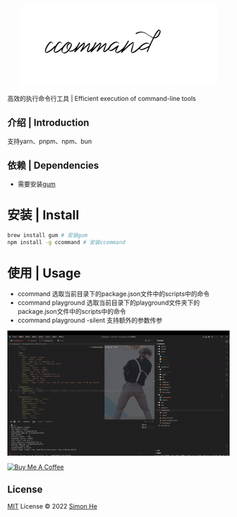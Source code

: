 <span><div align="center">![kv](/assets/kv.png)</div></span>

高效的执行命令行工具 | Efficient execution of command-line tools

## 介绍 | Introduction
支持yarn、pnpm、npm、bun

## 依赖 | Dependencies
- 需要安装[gum](https://github.com/charmbracelet/gum#installation)
# 安装 | Install
```bash
brew install gum # 安装gum
npm install -g ccommand # 安装ccommand
```

# 使用 | Usage
- ccommand 选取当前目录下的package.json文件中的scripts中的命令
- ccommand playground 选取当前目录下的playground文件夹下的package.json文件中的scripts中的命令
- ccommand playground -silent 支持额外的参数传参

![img](/assets/show.gif)

<a href="https://github.com/Simon-He95/sponsor" target="_blank"><img src="https://cdn.buymeacoffee.com/buttons/default-orange.png" alt="Buy Me A Coffee" style="height: 51px !important;width: 217px !important;" ></a>

## License
[MIT](./LICENSE) License © 2022 [Simon He](https://github.com/Simon-He95)
